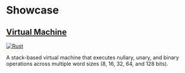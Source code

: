 # Showcase

## [Virtual Machine](./virtual-machine)

[<img alt="Rust" src="https://img.shields.io/badge/Rust-2024-000000?logo=rust&style=plastic" />](https://www.rust-lang.org)

A stack-based virtual machine that executes nullary, unary, and binary operations across multiple word sizes (8, 16, 32, 64, and 128 bits).
